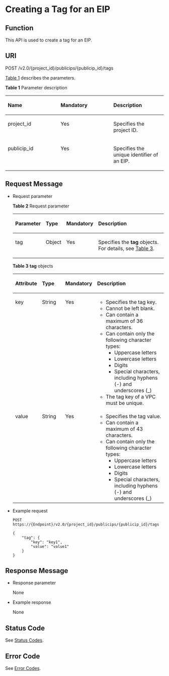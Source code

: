 # Creating a Tag for an EIP<a name="eip_tag_0001"></a>

## Function<a name="section2090011408236"></a>

This API is used to create a tag for an EIP.

## URI<a name="section1690074011233"></a>

POST /v2.0/\{project\_id\}/publicips/\{publicip\_id\}/tags

[Table 1](#table27380479)  describes the parameters.

**Table  1**  Parameter description

<a name="table27380479"></a>
<table><thead align="left"><tr id="row28751554"><th class="cellrowborder" valign="top" width="33.33333333333333%" id="mcps1.2.4.1.1"><p id="p47174532"><a name="p47174532"></a><a name="p47174532"></a><strong id="b1599610319225"><a name="b1599610319225"></a><a name="b1599610319225"></a>Name</strong></p>
</th>
<th class="cellrowborder" valign="top" width="33.33333333333333%" id="mcps1.2.4.1.2"><p id="p63040734"><a name="p63040734"></a><a name="p63040734"></a><strong id="b17323135102210"><a name="b17323135102210"></a><a name="b17323135102210"></a>Mandatory</strong></p>
</th>
<th class="cellrowborder" valign="top" width="33.33333333333333%" id="mcps1.2.4.1.3"><p id="p6025849"><a name="p6025849"></a><a name="p6025849"></a><strong id="b29655622216"><a name="b29655622216"></a><a name="b29655622216"></a>Description</strong></p>
</th>
</tr>
</thead>
<tbody><tr id="row18331773"><td class="cellrowborder" valign="top" width="33.33333333333333%" headers="mcps1.2.4.1.1 "><p id="p8478608"><a name="p8478608"></a><a name="p8478608"></a>project_id</p>
</td>
<td class="cellrowborder" valign="top" width="33.33333333333333%" headers="mcps1.2.4.1.2 "><p id="p15678685"><a name="p15678685"></a><a name="p15678685"></a>Yes</p>
</td>
<td class="cellrowborder" valign="top" width="33.33333333333333%" headers="mcps1.2.4.1.3 "><p id="p10487112"><a name="p10487112"></a><a name="p10487112"></a>Specifies the project ID. </p>
</td>
</tr>
<tr id="row21254748"><td class="cellrowborder" valign="top" width="33.33333333333333%" headers="mcps1.2.4.1.1 "><p id="p43913021"><a name="p43913021"></a><a name="p43913021"></a>publicip_id</p>
</td>
<td class="cellrowborder" valign="top" width="33.33333333333333%" headers="mcps1.2.4.1.2 "><p id="p184914"><a name="p184914"></a><a name="p184914"></a>Yes</p>
</td>
<td class="cellrowborder" valign="top" width="33.33333333333333%" headers="mcps1.2.4.1.3 "><p id="p14978051"><a name="p14978051"></a><a name="p14978051"></a>Specifies the unique identifier of an EIP.</p>
</td>
</tr>
</tbody>
</table>

## Request Message<a name="section1990974032314"></a>

-   Request parameter

    **Table  2**  Request parameter

    <a name="table9909164018236"></a>
    <table><thead align="left"><tr id="row6974154010238"><th class="cellrowborder" valign="top" width="19.6%" id="mcps1.2.5.1.1"><p id="p89741140152312"><a name="p89741140152312"></a><a name="p89741140152312"></a><strong id="b842352706193648"><a name="b842352706193648"></a><a name="b842352706193648"></a>Parameter</strong></p>
    </th>
    <th class="cellrowborder" valign="top" width="13.530000000000001%" id="mcps1.2.5.1.2"><p id="p2974164013235"><a name="p2974164013235"></a><a name="p2974164013235"></a><strong id="b842352706193653"><a name="b842352706193653"></a><a name="b842352706193653"></a>Type</strong></p>
    </th>
    <th class="cellrowborder" valign="top" width="19.36%" id="mcps1.2.5.1.3"><p id="p997410409235"><a name="p997410409235"></a><a name="p997410409235"></a><strong id="b7448114015235"><a name="b7448114015235"></a><a name="b7448114015235"></a>Mandatory</strong></p>
    </th>
    <th class="cellrowborder" valign="top" width="47.510000000000005%" id="mcps1.2.5.1.4"><p id="p13974144018230"><a name="p13974144018230"></a><a name="p13974144018230"></a><strong id="b8423527061645"><a name="b8423527061645"></a><a name="b8423527061645"></a>Description</strong></p>
    </th>
    </tr>
    </thead>
    <tbody><tr id="row11974194022315"><td class="cellrowborder" valign="top" width="19.6%" headers="mcps1.2.5.1.1 "><p id="p16974134022320"><a name="p16974134022320"></a><a name="p16974134022320"></a>tag</p>
    </td>
    <td class="cellrowborder" valign="top" width="13.530000000000001%" headers="mcps1.2.5.1.2 "><p id="p49755402238"><a name="p49755402238"></a><a name="p49755402238"></a>Object</p>
    </td>
    <td class="cellrowborder" valign="top" width="19.36%" headers="mcps1.2.5.1.3 "><p id="p497516406238"><a name="p497516406238"></a><a name="p497516406238"></a>Yes</p>
    </td>
    <td class="cellrowborder" valign="top" width="47.510000000000005%" headers="mcps1.2.5.1.4 "><p id="p69751040202314"><a name="p69751040202314"></a><a name="p69751040202314"></a>Specifies the <strong id="b1148724462315"><a name="b1148724462315"></a><a name="b1148724462315"></a>tag</strong> objects. For details, see <a href="#table13242848193719">Table 3</a>.</p>
    </td>
    </tr>
    </tbody>
    </table>

    **Table  3** **tag**  objects

    <a name="table13242848193719"></a>
    <table><thead align="left"><tr id="row13343144812379"><th class="cellrowborder" valign="top" width="13%" id="mcps1.2.5.1.1"><p id="p15343174853715"><a name="p15343174853715"></a><a name="p15343174853715"></a><strong id="b031616483233"><a name="b031616483233"></a><a name="b031616483233"></a>Attribute</strong></p>
    </th>
    <th class="cellrowborder" valign="top" width="18.060000000000002%" id="mcps1.2.5.1.2"><p id="p13431648163716"><a name="p13431648163716"></a><a name="p13431648163716"></a><strong id="b142361349172320"><a name="b142361349172320"></a><a name="b142361349172320"></a>Type</strong></p>
    </th>
    <th class="cellrowborder" valign="top" width="12.24%" id="mcps1.2.5.1.3"><p id="p169809965412"><a name="p169809965412"></a><a name="p169809965412"></a><strong id="b1480175017233"><a name="b1480175017233"></a><a name="b1480175017233"></a>Mandatory</strong></p>
    </th>
    <th class="cellrowborder" valign="top" width="56.699999999999996%" id="mcps1.2.5.1.4"><p id="p11344748183719"><a name="p11344748183719"></a><a name="p11344748183719"></a><strong id="b79305119235"><a name="b79305119235"></a><a name="b79305119235"></a>Description</strong></p>
    </th>
    </tr>
    </thead>
    <tbody><tr id="row103449487379"><td class="cellrowborder" valign="top" width="13%" headers="mcps1.2.5.1.1 "><p id="p183469482373"><a name="p183469482373"></a><a name="p183469482373"></a>key</p>
    </td>
    <td class="cellrowborder" valign="top" width="18.060000000000002%" headers="mcps1.2.5.1.2 "><p id="p1434684863710"><a name="p1434684863710"></a><a name="p1434684863710"></a>String</p>
    </td>
    <td class="cellrowborder" valign="top" width="12.24%" headers="mcps1.2.5.1.3 "><p id="p298018911544"><a name="p298018911544"></a><a name="p298018911544"></a>Yes</p>
    </td>
    <td class="cellrowborder" valign="top" width="56.699999999999996%" headers="mcps1.2.5.1.4 "><a name="en-us_topic_0013935842_en-us_topic_0067805752_en-us_topic_0013859511_ul2321196023222"></a><a name="en-us_topic_0013935842_en-us_topic_0067805752_en-us_topic_0013859511_ul2321196023222"></a><ul id="en-us_topic_0013935842_en-us_topic_0067805752_en-us_topic_0013859511_ul2321196023222"><li>Specifies the tag key.</li><li>Cannot be left blank.</li><li>Can contain a maximum of 36 characters.</li><li>Can contain only the following character types:<a name="en-us_topic_0013935842_en-us_topic_0067805752_en-us_topic_0013859511_ul11049850105418"></a><a name="en-us_topic_0013935842_en-us_topic_0067805752_en-us_topic_0013859511_ul11049850105418"></a><ul id="en-us_topic_0013935842_en-us_topic_0067805752_en-us_topic_0013859511_ul11049850105418"><li>Uppercase letters</li><li>Lowercase letters</li><li>Digits</li><li>Special characters, including hyphens (-) and underscores (_)</li></ul>
    </li><li>The tag key of a VPC must be unique.</li></ul>
    </td>
    </tr>
    <tr id="row2346548163714"><td class="cellrowborder" valign="top" width="13%" headers="mcps1.2.5.1.1 "><p id="p1134624816377"><a name="p1134624816377"></a><a name="p1134624816377"></a>value</p>
    </td>
    <td class="cellrowborder" valign="top" width="18.060000000000002%" headers="mcps1.2.5.1.2 "><p id="p234619483371"><a name="p234619483371"></a><a name="p234619483371"></a>String</p>
    </td>
    <td class="cellrowborder" valign="top" width="12.24%" headers="mcps1.2.5.1.3 "><p id="p209805915417"><a name="p209805915417"></a><a name="p209805915417"></a>Yes</p>
    </td>
    <td class="cellrowborder" valign="top" width="56.699999999999996%" headers="mcps1.2.5.1.4 "><a name="en-us_topic_0013935842_en-us_topic_0067805752_en-us_topic_0013859511_ul6706750105539"></a><a name="en-us_topic_0013935842_en-us_topic_0067805752_en-us_topic_0013859511_ul6706750105539"></a><ul id="en-us_topic_0013935842_en-us_topic_0067805752_en-us_topic_0013859511_ul6706750105539"><li>Specifies the tag value.</li><li>Can contain a maximum of 43 characters.</li><li>Can contain only the following character types:<a name="ul7895160105919"></a><a name="ul7895160105919"></a><ul id="ul7895160105919"><li>Uppercase letters</li><li>Lowercase letters</li><li>Digits</li><li>Special characters, including hyphens (-) and underscores (_)</li></ul>
    </li></ul>
    </td>
    </tr>
    </tbody>
    </table>

-   Example request

    ```
    POST https://{Endpoint}/v2.0/{project_id}/publicips/{publicip_id}/tags
    
    {
        "tag": {
            "key": "key1",
            "value": "value1"
        }
    }
    ```


## Response Message<a name="section691614409232"></a>

-   Response parameter

    None

-   Example response

    None


## Status Code<a name="section31981619"></a>

See  [Status Codes](status-codes.md).

## Error Code<a name="section85821649202813"></a>

See  [Error Codes](error-codes.md).

